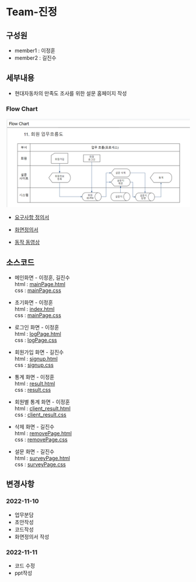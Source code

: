 # Team-진정
## 구성원
- member1 : 이정훈  
- member2 : 길진수  

## 세부내용
* 현대자동차의 만족도 조사를 위한 설문 홈페이지 작성

### Flow Chart
![ERD](./refers/%ED%94%8C%EB%A1%9C%EC%9A%B0%EC%B0%A8%ED%8A%B8.PNG)
 
- [요구사항 정의서](./refers/%EC%9A%94%EA%B5%AC%EC%82%AC%ED%95%AD%EC%A0%95%EC%9D%98%EC%84%9C_%EB%81%9D%EA%B9%8C%EC%A7%80%EB%B2%84%ED%8C%80.pdf)  

- [화면정의서](./refers/02.%ED%99%94%EB%A9%B4%EC%84%A4%EA%B3%84_V1.0_Template%EC%9D%98%20%EC%82%AC%EB%B3%B8.pdf)  

- [동작 동영상](https://www.youtube.com/watch?v=reu-z99OnQ8)

## 소스코드
- 메인화면 - 이정훈, 길진수  
html : [mainPage.html](./docs/HTML/mainPage.html)  
css : [mainPage.css](./docs/CSS/mainPage.css)

- 초기화면 - 이정훈  
html : [index.html](./docs/index.html)  
css : [mainPage.css](./docs/CSS/firstPage.css)

- 로그인 화면 - 이정훈  
html : [logPage.html](./docs/HTML/logPage.html)  
css : [logPage.css](./docs/CSS/loginPage.css)

- 회원가입 화면 - 길진수  
html : [signup.html](./docs/HTML/signup.html)  
css : [signup.css](./docs/CSS/signup.css)

- 통계 화면 - 이정훈  
html : [result.html](./docs/HTML/result.html)  
css : [result.css](./docs/CSS/result.css)

- 회원별 통계 화면 - 이정훈  
html : [client_result.html](./docs/HTML/client_result.html)  
css : [client_result.css](./docs/CSS/client_result.css)

- 삭제 화면 - 길진수  
html : [removePage.html](./docs/HTML/removePage.html)  
css : [removePage.css](./docs/CSS/removePage.css)


- 설문 화면 - 길진수  
html : [surveyPage.html](./docs/HTML/surveyPage.html)  
css : [surveyPage.css](./docs/CSS/surveyPage.css)



## 변경사항
### 2022-11-10
- 업무분담
- 초안작성
- 코드작성
- 화면정의서 작성 
### 2022-11-11
- 코드 수정
- ppt작성
